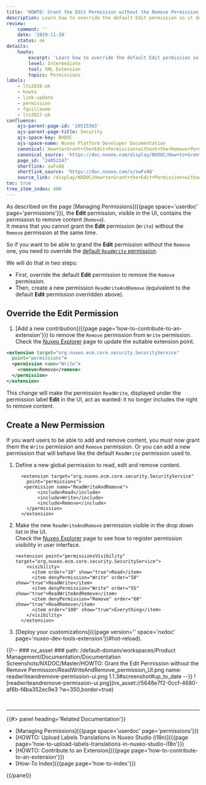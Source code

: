 ```yaml
---
title: 'HOWTO: Grant the Edit Permission without the Remove Permission'
description: Learn how to override the default Edit permission so it does not include Remove by default, and set a new ReadWriteAndRemove permission.
review:
    comment: ''
    date: '2019-11-28'
    status: ok
details:
    howto:
        excerpt: 'Learn how to override the default Edit permission so it does not include Remove by default, and set a new ReadWriteAndRemove permission.'
        level: Intermediate
        tool: XML Extension
        topics: Permissions
labels:
    - lts2016-ok
    - howto
    - link-update
    - permission
    - fguillaume
    - lts2017-ok
confluence:
    ajs-parent-page-id: '20515363'
    ajs-parent-page-title: Security
    ajs-space-key: NXDOC
    ajs-space-name: Nuxeo Platform Developer Documentation
    canonical: How+to+Grant+the+Edit+Permission+without+the+Remove+Permission
    canonical_source: 'https://doc.nuxeo.com/display/NXDOC/How+to+Grant+the+Edit+Permission+without+the+Remove+Permission'
    page_id: '24052147'
    shortlink: swFvAQ
    shortlink_source: 'https://doc.nuxeo.com/x/swFvAQ'
    source_link: /display/NXDOC/How+to+Grant+the+Edit+Permission+without+the+Remove+Permission
toc: true
tree_item_index: 400
---
```


As described on the page [Managing Permissions]({{page space='userdoc' page='permissions'}}), the **Edit** permission, visible in the UI, contains the permission to remove content (`Remove`).</br>
It means that you cannot grant the **Edit** permission (`Write`) without the `Remove` permission at the same time.

So if you want to be able to grand the **Edit** permission without the `Remove` one, you need to override the [default `ReadWrite` permission](https://explorer.nuxeo.com/nuxeo/site/distribution/latest/viewContribution/org.nuxeo.ecm.core.security.defaultPermissions--permissions).

We will do that in two steps:
- First, override the default **Edit** permission to remove the `Remove` permission.
- Then, create a new permission `ReadWriteAndRemove` (equivalent to the default **Edit** permission overridden above).

## Override the Edit Permission

1.  [Add a new contribution]({{page page='how-to-contribute-to-an-extension'}}) to remove the `Remove` permission from `Write` permission.</br>
Check the [Nuxeo Explorer](https://explorer.nuxeo.com/nuxeo/site/distribution/Nuxeo%20Platform%20LTS%202019-10.10/viewExtensionPoint/org.nuxeo.ecm.core.security.SecurityService--permissions) page to update the suitable extension point.

  ```xml
  <extension target="org.nuxeo.ecm.core.security.SecurityService"
    point="permissions">
    <permission name="Write">
      <remove>Remove</remove>
    </permission>
  </extension>
  ```

This change will make the permission `ReadWrite`, displayed under the permission label **Edit** in the UI, act as wanted: it no longer includes the right to remove content.

## Create a New Permission

If you want users to be able to add and remove content, you must now grant them the `Write` permission and `Remove` permission. Or you can add a new permission that will behave like the default `ReadWrite` permission used to.

1.  Define a new global permission to read, edit and remove content.

    ```
      <extension target="org.nuxeo.ecm.core.security.SecurityService"
        point="permissions">
       <permission name="ReadWriteAndRemove">
            <include>Read</include>
            <include>Write</include>
            <include>Remove</include>
        </permission>
      </extension>
    ```

1.  Make the new `ReadWriteAndRemove` permission visible in the drop down list in the UI. </br>
Check the [Nuxeo Explorer](https://explorer.nuxeo.com/nuxeo/site/distribution/10.10/viewExtensionPoint/org.nuxeo.ecm.core.security.SecurityService--permissionsVisibility) page to see how to register permission visibility in user interface.

    ```
    <extension point="permissionsVisibility" target="org.nuxeo.ecm.core.security.SecurityService">
        <visibility>
          <item order="10" show="true">Read</item>
          <item denyPermission="Write" order="50" show="true">ReadWrite</item>
          <item denyPermission="Write" order="55" show="true">ReadWriteAndRemove</item>
          <item denyPermission="Remove" order="60" show="true">ReadRemove</item>
          <item order="100" show="true">Everything</item>
        </visibility>
      </extension>
    ```

1.  [Deploy your customizations]({{page version='' space='nxdoc' page='nuxeo-dev-tools-extension'}}#hot-reload).

{{!--     ### nx_asset ###
    path: /default-domain/workspaces/Product Management/Documentation/Documentation Screenshots/NXDOC/Master/HOWTO: Grant the Edit Permission without the Remove Permission/ReadWriteAndRemove_permission_UI.png
    name: readwriteandremove-permission-ui.png
    1.1.3#screenshot#up_to_date
--}}
![readwriteandremove-permission-ui.png](nx_asset://5648e7f2-0ccf-4680-af6b-f4ba352ec9e3 ?w=350,border=true)

&nbsp;

* * *

<div class="row" data-equalizer data-equalize-on="medium"><div class="column medium-6">{{#> panel heading='Related Documentation'}}

- [Managing Permissions]({{page space='userdoc' page='permissions'}})
- [HOWTO: Upload Labels Translations in Nuxeo Studio (i18n)]({{page page='how-to-upload-labels-translations-in-nuxeo-studio-i18n'}})
- [HOWTO: Contribute to an Extension]({{page page='how-to-contribute-to-an-extension'}})
- [How-To Index]({{page page='how-to-index'}})

{{/panel}}</div><div class="column medium-6">
&nbsp;
</div></div>
